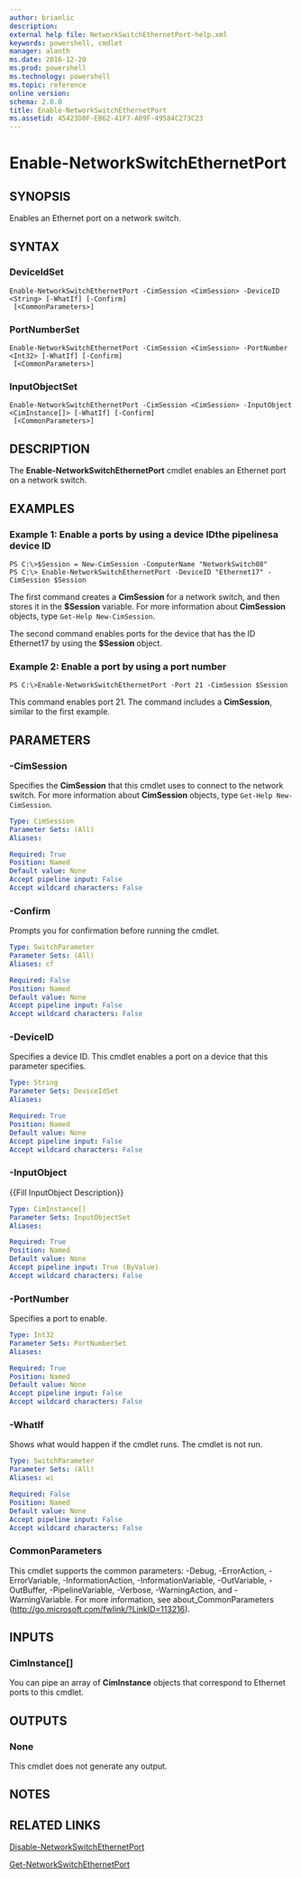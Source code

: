```yaml
---
author: brianlic
description: 
external help file: NetworkSwitchEthernetPort-help.xml
keywords: powershell, cmdlet
manager: alanth
ms.date: 2016-12-20
ms.prod: powershell
ms.technology: powershell
ms.topic: reference
online version: 
schema: 2.0.0
title: Enable-NetworkSwitchEthernetPort
ms.assetid: 45423D8F-EB62-41F7-A09F-49584C273C23
---
```


# Enable-NetworkSwitchEthernetPort

## SYNOPSIS
Enables an Ethernet port on a network switch.

## SYNTAX

### DeviceIdSet
```
Enable-NetworkSwitchEthernetPort -CimSession <CimSession> -DeviceID <String> [-WhatIf] [-Confirm]
 [<CommonParameters>]
```

### PortNumberSet
```
Enable-NetworkSwitchEthernetPort -CimSession <CimSession> -PortNumber <Int32> [-WhatIf] [-Confirm]
 [<CommonParameters>]
```

### InputObjectSet
```
Enable-NetworkSwitchEthernetPort -CimSession <CimSession> -InputObject <CimInstance[]> [-WhatIf] [-Confirm]
 [<CommonParameters>]
```

## DESCRIPTION
The **Enable-NetworkSwitchEthernetPort** cmdlet enables an Ethernet port on a network switch.

## EXAMPLES

### Example 1: Enable a ports by using a device IDthe pipelinesa device ID
```
PS C:\>$Session = New-CimSession -ComputerName "NetworkSwitch08"
PS C:\> Enable-NetworkSwitchEthernetPort -DeviceID "Ethernet17" -CimSession $Session
```

The first command creates a **CimSession** for a network switch, and then stores it in the **$Session** variable.
For more information about **CimSession** objects, type `Get-Help New-CimSession`.

The second command enables ports for the device that has the ID Ethernet17 by using the **$Session** object.

### Example 2: Enable a port by using a port number
```
PS C:\>Enable-NetworkSwitchEthernetPort -Port 21 -CimSession $Session
```

This command enables port 21.
The command includes a **CimSession**, similar to the first example.

## PARAMETERS

### -CimSession
Specifies the **CimSession** that this cmdlet uses to connect to the network switch.
For more information about **CimSession** objects, type `Get-Help New-CimSession`.

```yaml
Type: CimSession
Parameter Sets: (All)
Aliases: 

Required: True
Position: Named
Default value: None
Accept pipeline input: False
Accept wildcard characters: False
```

### -Confirm
Prompts you for confirmation before running the cmdlet.

```yaml
Type: SwitchParameter
Parameter Sets: (All)
Aliases: cf

Required: False
Position: Named
Default value: None
Accept pipeline input: False
Accept wildcard characters: False
```

### -DeviceID
Specifies a device ID.
This cmdlet enables a port on a device that this parameter specifies.

```yaml
Type: String
Parameter Sets: DeviceIdSet
Aliases: 

Required: True
Position: Named
Default value: None
Accept pipeline input: False
Accept wildcard characters: False
```

### -InputObject
{{Fill InputObject Description}}

```yaml
Type: CimInstance[]
Parameter Sets: InputObjectSet
Aliases: 

Required: True
Position: Named
Default value: None
Accept pipeline input: True (ByValue)
Accept wildcard characters: False
```

### -PortNumber
Specifies a port to enable.

```yaml
Type: Int32
Parameter Sets: PortNumberSet
Aliases: 

Required: True
Position: Named
Default value: None
Accept pipeline input: False
Accept wildcard characters: False
```

### -WhatIf
Shows what would happen if the cmdlet runs. The cmdlet is not run.

```yaml
Type: SwitchParameter
Parameter Sets: (All)
Aliases: wi

Required: False
Position: Named
Default value: None
Accept pipeline input: False
Accept wildcard characters: False
```

### CommonParameters
This cmdlet supports the common parameters: -Debug, -ErrorAction, -ErrorVariable, -InformationAction, -InformationVariable, -OutVariable, -OutBuffer, -PipelineVariable, -Verbose, -WarningAction, and -WarningVariable. For more information, see about_CommonParameters (http://go.microsoft.com/fwlink/?LinkID=113216).

## INPUTS

### CimInstance[]
You can pipe an array of **CimInstance** objects that correspond to Ethernet ports to this cmdlet.

## OUTPUTS

### None
This cmdlet does not generate any output.

## NOTES

## RELATED LINKS

[Disable-NetworkSwitchEthernetPort](./Disable-NetworkSwitchEthernetPort.md)

[Get-NetworkSwitchEthernetPort](./Get-NetworkSwitchEthernetPort.md)

